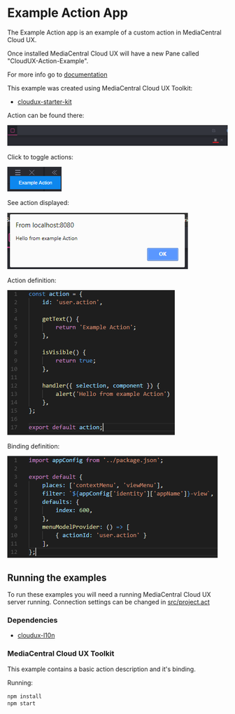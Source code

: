 # Example Action App
The Example Action app is an example of a custom action in MediaCentral Cloud UX. 

Once installed MediaCentral Cloud UX will have a new Pane called "CloudUX-Action-Example".

For more info go to [documentation](http://developer.avid.com/mcux_ui_plugin/clux-api/actions-api.html)

This example was created using MediaCentral Cloud UX Toolkit:
* [cloudux-starter-kit](https://www.npmjs.com/package/cloudux-starter-kit)

Action can be found there:

![Alt text](screenshots/actionRightCor.png "Right Corner")

Click to toggle actions:

![Alt text](screenshots/toggleAction.png "Toggle")

See action displayed:

![Alt text](screenshots/helloAction.png "Hello")

Action definition:

![Alt text](screenshots/action.png "Hello")

Binding definition:

![Alt text](screenshots/binding.png "Hello")

## Running the examples
To run these examples you will need a running MediaCentral Cloud UX server running. 
Connection settings can be changed in [src/project.act](src/project.act)

### Dependencies
* [cloudux-l10n ](https://www.npmjs.com/package/cloudux-l10n)

### MediaCentral Cloud UX Toolkit
This example contains a basic action description and it's binding.

Running:
    
    npm install
    npm start
